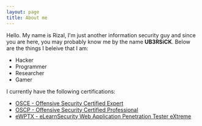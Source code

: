 ```yaml
---
layout: page
title: About me 
---
```


Hello. My name is Rizal,  I'm just another information security guy and since you are here, you may probably know me by the name **UB3RSiCK**. Below are the things I beleive that I am:
* Hacker
* Programmer
* Researcher
* Gamer

I currently have the following certifications:
- [OSCE - Offensive Security Certified Expert](https://www.offensive-security.com/information-security-training/cracking-the-perimeter/)
- [OSCP - Offensive Security Certified Professional](https://www.offensive-security.com/information-security-training/penetration-testing-training-kali-linux/)
- [eWPTX - eLearnSecurity Web Application Penetration Tester eXtreme](https://www.elearnsecurity.com/certification/ewptx/)